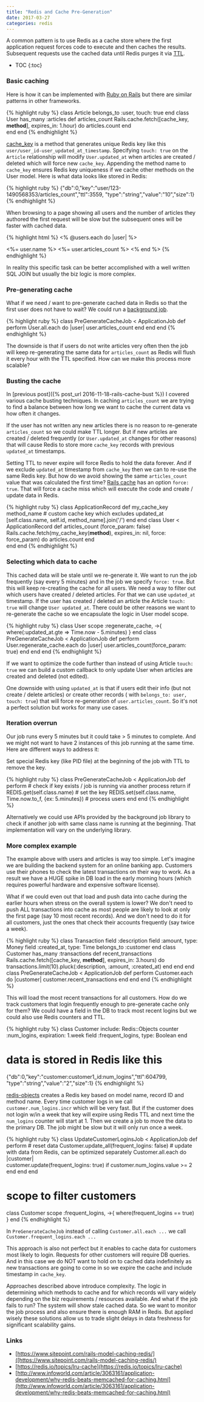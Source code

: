 ```yaml
---
title: "Redis and Cache Pre-Generation"
date: 2017-03-27
categories: redis
---
```


A common pattern is to use Redis as a cache store where the first application request forces code to execute and then caches the results.  Subsequent requests use the cached data until Redis purges it via [TTL](https://redis.io/commands/ttl).  

* TOC
{:toc}

### Basic caching

Here is how it can be implemented with [Ruby on Rails](http://guides.rubyonrails.org/caching_with_rails.html) but there are similar patterns in other frameworks.

{% highlight ruby %}
class Article
  belongs_to :user, touch: true
end
class User
  has_many :articles
  def articles_count
    Rails.cache.fetch([cache_key, __method__], expires_in: 1.hour) do
      articles.count
    end    
  end
end
{% endhighlight %}

[cache_key](http://apidock.com/rails/ActiveRecord/Integration/cache_key) is a method that generates unique Redis key like this `user/user_id-user_updated_at_timestamp`.  Specifying `touch: true` on the `Article` relationship will modify `User.updated_at` when articles are created / deleted which will force new `cache_key`.  Appending the method name to `cache_key` ensures Redis key uniqueness if we cache other methods on the User model.  Here is what data looks like stored in Redis:

{% highlight ruby %}
{"db":0,"key":"user/123-1490568353/articles_count","ttl":3559,
  "type":"string","value":"10","size":1}
{% endhighlight %}

When browsing to a page showing all users and the number of articles they authored the first request will be slow but the subsequent ones will be faster with cached data.  

{% highlight html %}
<% @users.each do |user| %>
  <tr>
    <td><%= user.name %></td>
    <td><%= user.articles_count %></td>
  </tr>
<% end %>
{% endhighlight %}

In reality this specific task can be better accomplished with a well written SQL JOIN but usually the biz logic is more complex.

### Pre-generating cache

What if we need / want to pre-generate cached data in Redis so that the first user does not have to wait?  We could run a [background job](http://guides.rubyonrails.org/active_job_basics.html).

{% highlight ruby %}
class PreGenerateCacheJob < ApplicationJob
  def perform
    User.all.each do |user|
      user.articles_count
    end
  end
end
{% endhighlight %}

The downside is that if users do not write articles very often then the job will keep re-generating the same data for `articles_count` as Redis will flush it every hour with the TTL specified.  How can we make this process more scalable?

### Busting the cache

In [previous post]({% post_url 2016-11-18-rails-cache-bust %}) I covered various cache busting techniques.  In caching `articles_count` we are trying to find a balance between how long we want to cache the current data vs how often it changes.  

If the user has not written any new articles there is no reason to re-generate `articles_count` so we could make TTL longer.  But if new articles are created / deleted frequently (or `User.updated_at` changes for other reasons) that will cause Redis to store more `cache_key` records with previous `updated_at` timestamps.

Setting TTL to never expire will force Redis to hold the data forever.  And if we exclude `updated_at` timestamp from `cache_key` then we can to re-use the same Redis key.  But how do we avoid showing the same `articles_count` value that was calculated the first time?  [Rails cache](http://api.rubyonrails.org/classes/ActiveSupport/Cache/Store.html) has an option `force: true`.  That will force a cache miss which will execute the code and create / update data in Redis.  

{% highlight ruby %}
class ApplicationRecord
  def my_cache_key method_name
    # custom cache key which excludes updated_at
    [self.class.name, self.id, method_name].join('/')
  end
end
class User < ApplicationRecord
  def articles_count (force_param: false)
    Rails.cache.fetch(my_cache_key(__method__), expires_in: nil, force: force_param) do
      articles.count
    end    
  end
end
{% endhighlight %}

### Selecting which data to cache

This cached data will be stale until we re-generate it.  We want to run the job frequently (say every 5 minutes) and in the job we specify `force: true`.  But this will keep re-creating the cache for all users.  We need a way to filter out which users have created / deleted articles.  For that we can use `updated_at` timestamp.  If the user has created / deleted an article the Article `touch: true` will change `User updated_at`.  There could be other reasons we want to re-generate the cache so we encapsulate the logic in User model scope.

{% highlight ruby %}
class User
  scope :regenerate_cache,  ->{ where(:updated_at.gte => Time.now - 5.minutes) }
end
class PreGenerateCacheJob < ApplicationJob
  def perform
    User.regenerate_cache.each do |user|
      user.articles_count(force_param: true)
    end
  end
end
{% endhighlight %}

If we want to optimize the code further than instead of using Article `touch: true` we can build a custom callback to only update User when articles are created and deleted (not edited).  

One downside with using `updated_at` is that if users edit their info (but not create / delete articles) or create other records ( with `belongs_to: user, touch: true`) that will force re-generation of `user.articles_count`.  So it's not a perfect solution but works for many use cases.  

### Iteration overrun

Our job runs every 5 minutes but it could take > 5 minutes to complete.  And we might not want to have 2 instances of this job running at the same time.  Here are different ways to address it:

Set special Redis key (like PID file) at the beginning of the job with TTL to remove the key.  

{% highlight ruby %}
class PreGenerateCacheJob < ApplicationJob
  def perform
    # check if key exists / job is running via another process
    return if REDIS.get(self.class.name)
    # set the key
    REDIS.set(self.class.name, Time.now.to_f, {ex: 5.minutes})
    # process users
  end
end
{% endhighlight %}

Alternatively we could use APIs provided by the background job library to check if another job with same class name is running at the beginning.  That implementation will vary on the underlying library.

### More complex example

The example above with users and articles is way too simple.  Let's imagine we are building the backend system for an online banking app.  Customers use their phones to check the latest transactions on their way to work.  As a result we have a HUGE spike in DB load in the early morning hours (which requires powerful hardware and expensive software license).

What if we could even out that load and push data into cache during the earlier hours when stress on the overall system is lower?  We don't need to push ALL transactions into cache as most people are likely to look at only the first page (say 10 most recent records).  And we don't need to do it for all customers, just the ones that check their accounts frequently (say twice a week).  

{% highlight ruby %}
class Transaction
  field :description
  field :amount, type: Money
  field :created_at, type: Time
  belongs_to :customer
end
class Customer
  has_many :transactions
  def recent_transactions
    Rails.cache.fetch([cache_key, __method__], expires_in: 3.hours) do
      transactions.limit(10).pluck(:description, :amount, :created_at)
    end
  end
end
class PreGenerateCacheJob < ApplicationJob
  def perform
    Customer.each do |customer|
      customer.recent_transactions
    end
  end
end
{% endhighlight %}

This will load the most recent transactions for all customers.  How do we track customers that login frequently enough to pre-generate cache only for them?  We could have a field in the DB to track most recent logins but we could also use Redis counters and TTL.  

{% highlight ruby %}
class Customer
  include: Redis::Objects
  counter :num_logins, expiration: 1.week
  field :frequent_logins, type: Boolean
end
# data is stored in Redis like this
{"db":0,"key":"customer:customer1_id:num_logins","ttl":604799,
  "type":"string","value":"2","size":1}
{% endhighlight %}

[redis-objects](https://github.com/nateware/redis-objects) creates a Redis key based on model name, record ID and method name.  Every time customer logs in we call `customer.num_logins.incr` which will be very fast.  But if the customer does not login w/in a week that key will expire using Redis TTL and next time the `num_logins` counter will start at 1.  Then we create a job to move the data to the primary DB.  The job might be slow but it will only run once a week.  

{% highlight ruby %}
class UpdateCustomerLoginsJob < ApplicationJob
  def perform
    # reset data
    Customer.update_all(frequent_logins: false)
    # update with data from Redis, can be optimized separately
    Customer.all.each do |customer|      
      customer.update(frequent_logins: true) if customer.num_logins.value >= 2
    end
  end
end
# scope to filter customers
class Customer
  scope :frequent_logins,  ->{ where(frequent_logins == true) }
end
{% endhighlight %}

In `PreGenerateCacheJob` instead of calling `Customer.all.each ...` we call `Customer.frequent_logins.each ...`

This approach is also not perfect but it enables to cache data for customers most likely to login.  Requests for other customers will require DB queries.  And in this case we do NOT want to hold on to cached data indefinitely as new transactions are going to come in so we expire the cache and include timestamp in `cache_key`.

Approaches described above introduce complexity.  The logic in determining which methods to cache and for which records will vary widely depending on the biz requirements / resources available.  And what if the job fails to run?  The system will show stale cached data.  So we want to monitor the job process and also ensure there is enough RAM in Redis.  But applied wisely these solutions allow us to trade slight delays in data freshness for significant scalability gains.  

### Links

* [https://www.sitepoint.com/rails-model-caching-redis/]([https://www.sitepoint.com/rails-model-caching-redis/)
* [https://redis.io/topics/lru-cache](https://redis.io/topics/lru-cache)
* [http://www.infoworld.com/article/3063161/application-development/why-redis-beats-memcached-for-caching.html](http://www.infoworld.com/article/3063161/application-development/why-redis-beats-memcached-for-caching.html)

